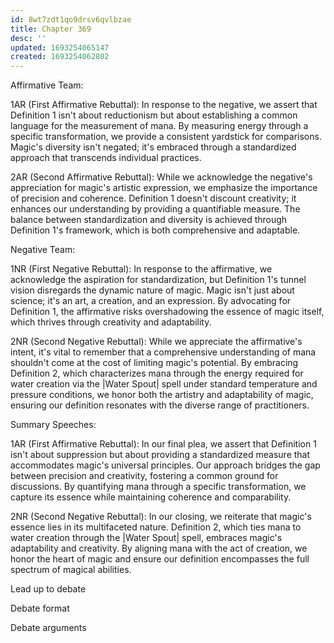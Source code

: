 ```yaml
---
id: 8wt7zdt1qo9drsv6qvlbzae
title: Chapter 369
desc: ''
updated: 1693254065147
created: 1693254062802
---
```




Affirmative Team:

1AR (First Affirmative Rebuttal):
In response to the negative, we assert that Definition 1 isn't about reductionism but about establishing a common language for the measurement of mana. By measuring energy through a specific transformation, we provide a consistent yardstick for comparisons. Magic's diversity isn't negated; it's embraced through a standardized approach that transcends individual practices.

2AR (Second Affirmative Rebuttal):
While we acknowledge the negative's appreciation for magic's artistic expression, we emphasize the importance of precision and coherence. Definition 1 doesn't discount creativity; it enhances our understanding by providing a quantifiable measure. The balance between standardization and diversity is achieved through Definition 1's framework, which is both comprehensive and adaptable.

Negative Team:

1NR (First Negative Rebuttal):
In response to the affirmative, we acknowledge the aspiration for standardization, but Definition 1's tunnel vision disregards the dynamic nature of magic. Magic isn't just about science; it's an art, a creation, and an expression. By advocating for Definition 1, the affirmative risks overshadowing the essence of magic itself, which thrives through creativity and adaptability.

2NR (Second Negative Rebuttal):
While we appreciate the affirmative's intent, it's vital to remember that a comprehensive understanding of mana shouldn't come at the cost of limiting magic's potential. By embracing Definition 2, which characterizes mana through the energy required for water creation via the |Water Spout| spell under standard temperature and pressure conditions, we honor both the artistry and adaptability of magic, ensuring our definition resonates with the diverse range of practitioners.

Summary Speeches:

1AR (First Affirmative Rebuttal):
In our final plea, we assert that Definition 1 isn't about suppression but about providing a standardized measure that accommodates magic's universal principles. Our approach bridges the gap between precision and creativity, fostering a common ground for discussions. By quantifying mana through a specific transformation, we capture its essence while maintaining coherence and comparability.

2NR (Second Negative Rebuttal):
In our closing, we reiterate that magic's essence lies in its multifaceted nature. Definition 2, which ties mana to water creation through the |Water Spout| spell, embraces magic's adaptability and creativity. By aligning mana with the act of creation, we honor the heart of magic and ensure our definition encompasses the full spectrum of magical abilities.

Lead up to debate

Debate format

Debate arguments